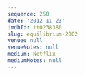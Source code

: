 ```yaml
---
sequence: 250
date: '2012-11-23'
imdbId: tt0238380
slug: equilibrium-2002
venue: null
venueNotes: null
medium: Netflix
mediumNotes: null
---
```


